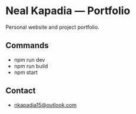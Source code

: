 # Neal Kapadia — Portfolio

Personal website and project portfolio.

## Commands
- npm run dev
- npm run build
- npm start

## Contact
- nkapadia15@outlook.com
